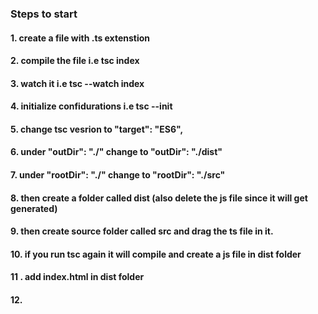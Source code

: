 ### Steps to start

#### 1. create a file with .ts  extenstion

#### 2. compile the file i.e tsc index

#### 3. watch it i.e tsc --watch index

#### 4. initialize confidurations i.e tsc --init

#### 5. change tsc vesrion to "target": "ES6",  

#### 6. under "outDir": "./" change to "outDir": "./dist" 

#### 7. under "rootDir": "./" change to "rootDir": "./src"

#### 8. then create a folder called dist (also delete the js file since it will get generated)

#### 9. then create source folder called src and drag the ts file in it.

#### 10. if you run tsc again it will compile and create a js file in dist folder

#### 11 . add index.html in dist folder

#### 12. 




